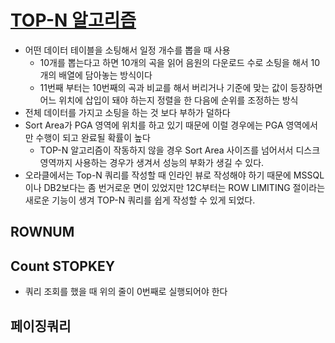 # [TOP-N 알고리즘](https://www.youtube.com/watch?v=rWfFYhoPwG8&list=PLyQR2NzLKOCbOYNJHKpCax4ija38yCqBN&index=6&t=0s)
* 어떤 데이터 테이블을 소팅해서 일정 개수를 뽑을 때 사용
  * 10개를 뽑는다고 하면 10개의 곡을 읽어 음원의 다운로드 수로 소팅을 해서 10개의 배열에 담아놓는 방식이다
  * 11번째 부터는 10번째의 곡과 비교를 해서 버리거나 기준에 맞는 값이 등장하면 어느 위치에 삽입이 돼야 하는지 정렬을 한 다음에 순위를 조정하는 방식
* 전체 데이터를 가지고 소팅을 하는 것 보다 부하가 덜하다
* Sort Area가 PGA 영역에 위치를 하고 있기 때문에 이럴 경우에는 PGA 영역에서만 수행이 되고 완료될 확률이 높다
    * TOP-N 알고리즘이 작동하지 않을 경우 Sort Area 사이즈를 넘어서서 디스크 영역까지 사용하는 경우가 생겨서 성능의 부화가 생길 수 있다.
* 오라클에서는 Top-N 쿼리를 작성할 때 인라인 뷰로 작성해야 하기 때문에 MSSQL이나 DB2보다는 좀 번거로운 면이 있었지만 12C부터는 ROW LIMITING 절이라는 새로운 기능이 생겨 TOP-N 쿼리를 쉽게 작성할 수 있게 되었다.

## ROWNUM

## Count STOPKEY
* 쿼리 조회를 했을 때 위의 줄이 0번째로 실행되어야 한다

## 페이징쿼리

